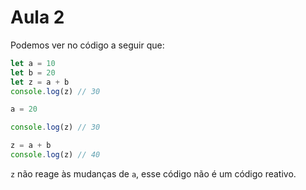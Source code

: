 # Aula 2


Podemos ver no código a seguir que:
```ts
let a = 10
let b = 20
let z = a + b
console.log(z) // 30

a = 20

console.log(z) // 30

z = a + b
console.log(z) // 40

```

`z` não reage às mudanças de `a`, esse código não é um código reativo.